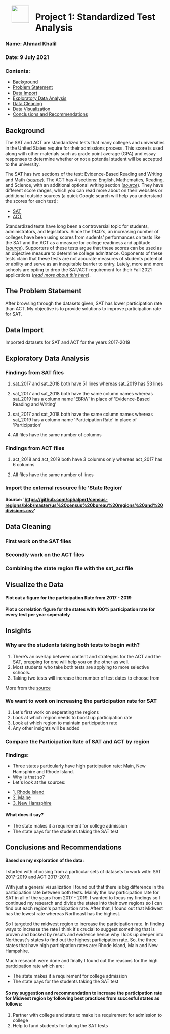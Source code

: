 <img src="http://imgur.com/1ZcRyrc.png" style="float: left; margin: 20px; height: 55px">

# Project 1: Standardized Test Analysis

### Name: Ahmad Khalil
### Date: 9 July 2021

### Contents:
- [Background](#Background)
- [Problem Statement](#The-Problem-Statement)
- [Data Import](#Data-Import)
- [Exploratory Data Analysis](#Exploratory-Data-Analysis)
- [Data Cleaning](#Data-Cleaning)
- [Data Visualization](#Visualize-the-Data)
- [Conclusions and Recommendations](#Conclusions-and-Recommendations)


## Background

The SAT and ACT are standardized tests that many colleges and universities in the United States require for their admissions process. This score is used along with other materials such as grade point average (GPA) and essay responses to determine whether or not a potential student will be accepted to the university.

The SAT has two sections of the test: Evidence-Based Reading and Writing and Math ([*source*](https://www.princetonreview.com/college/sat-sections)). The ACT has 4 sections: English, Mathematics, Reading, and Science, with an additional optional writing section ([*source*](https://www.act.org/content/act/en/products-and-services/the-act/scores/understanding-your-scores.html)). They have different score ranges, which you can read more about on their websites or additional outside sources (a quick Google search will help you understand the scores for each test):
* [SAT](https://collegereadiness.collegeboard.org/sat)
* [ACT](https://www.act.org/content/act/en.html)

Standardized tests have long been a controversial topic for students, administrators, and legislators. Since the 1940's, an increasing number of colleges have been using scores from sudents' performances on tests like the SAT and the ACT as a measure for college readiness and aptitude ([*source*](https://www.minotdailynews.com/news/local-news/2017/04/a-brief-history-of-the-sat-and-act/)). Supporters of these tests argue that these scores can be used as an objective measure to determine college admittance. Opponents of these tests claim that these tests are not accurate measures of students potential or ability and serve as an inequitable barrier to entry. Lately, more and more schools are opting to drop the SAT/ACT requirement for their Fall 2021 applications ([*read more about this here*](https://www.cnn.com/2020/04/14/us/coronavirus-colleges-sat-act-test-trnd/index.html)).

## The Problem Statement

After browsing through the datasets given, SAT has lower participation rate than ACT. My objective is to provide solutions to improve participation rate for SAT.


## Data Import

Imported datasets for SAT and ACT for the years 2017-2019

## Exploratory Data Analysis

### Findings from SAT files

1. sat_2017 and sat_2018 both have 51 lines whereas sat_2019 has 53 lines

2. sat_2017 and sat_2018 both have the same column names whereas sat_2019 has a column name 'EBRW' in place of 'Evidence-Based Reading and Writing'

3. sat_2017 and sat_2018 both have the same column names whereas sat_2019 has a column name 'Participation Rate' in place of 'Participation'

4. All files have the same number of columns


### Findings from ACT files

1. act_2018 and act_2019 both have 3 columns only whereas act_2017 has 6 columns

2. All files have the same number of lines

### Import the external resource file 'State Region'

#### Source: 'https://github.com/cphalpert/census-regions/blob/master/us%20census%20bureau%20regions%20and%20divisions.csv'

## Data Cleaning

### First work on the SAT files

### Secondly work on the ACT files

### Combining the state region file with the sat_act file

## Visualize the Data

#### Plot out a figure for the participation Rate from 2017 - 2019

#### Plot a correlation figure for the states with 100% participation rate for every test per year seperately

## Insights

### Why are the students taking both tests to begin with?

1. There’s an overlap between content and strategies for the ACT and the SAT, prepping for one will help you on the other as well.
2. Most students who take both tests are applying to more selective schools.
3. Taking two tests will increase the number of test dates to choose from

More from the [source](https://blog.prepscholar.com/do-you-need-to-take-both-the-act-and-sat)

### We want to work on increasing the participation rate for SAT

1. Let's first work on seperating the regions
2. Look at which region needs to boost up participation rate
3. Look at which region to maintain participation rate
4. Any other insights will be added

### Compare the Participation Rate of SAT and ACT by region

### Findings:

- Three states particularly have high partcipation rate: Main, New Hamsphire and Rhode Island.
- Why is that so?
- Let's look at the sources:
 * [1. Rhode Island](#https://www.providencejournal.com/news/20181025/with-sat-required-ri-sees-jump-in-participation-decline-in-scores)
 * [2. Maine](#https://bangordailynews.com/2015/03/04/opinion/why-maine-should-keep-paying-for-students-to-take-the-sat/)
 * [3. New Hamsphire](#https://www.businessnhmagazine.com/article/the-shifting-role-of-the-sat-in-nh)
 
#### What does it say?


- The state makes it a requirement for college admission
- The state pays for the students taking the SAT test

## Conclusions and Recommendations

#### Based on my exploration of the data:

I started with choosing from a particular sets of datasets to work with: SAT 2017-2019 and ACT 2017-2019.

With just a general visualization I found out that there is big difference in the participation rate between both tests. Mainly the low participation rate for SAT in all of the years from 2017 - 2019. I wanted to focus my findings so I continued my research and divide the states into their own regions so I can find out each region's participation rate. After that, I found out that Midwest has the lowest rate whereas Northeast has the highest. 

So I targeted the midwest region to increase the participation rate. In finding ways to increase the rate I think it's crucial to suggest something that is proven and backed by resuts and evidence hence why I look up deeper into Northeast's states to find out the highest participation rate. So, the three states that have high participation rates are: Rhode Island, Main and New Hampshire.

Much research were done and finally I found out the reasons for the high participation rate which are:
- The state makes it a requirement for college admission
- The state pays for the students taking the SAT test

#### So my suggestion and recommendation to increase the participation rate for Midwest region by following best practices from succesful states as follows:

1. Partner with college and state to make it a requirement for admission to college
2. Help to fund students for taking the SAT tests
